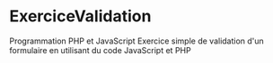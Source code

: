 # ExerciceValidation
Programmation PHP et JavaScript
Exercice simple de validation d'un formulaire en utilisant du code JavaScript et PHP
